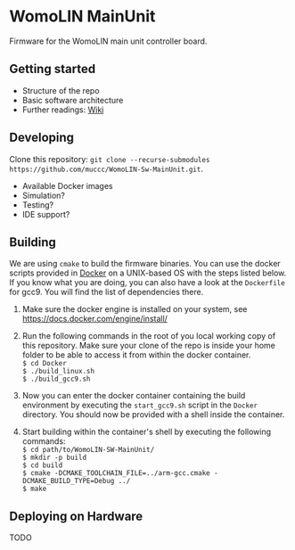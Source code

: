 # WomoLIN MainUnit
Firmware for the WomoLIN main unit controller board.

## Getting started
* Structure of the repo
* Basic software architecture
* Further readings: [Wiki](https://github.com/muccc/WomoLIN-Sw-MainUnit/wiki/Home)

## Developing
Clone this repository: `git clone --recurse-submodules https://github.com/muccc/WomoLIN-Sw-MainUnit.git`.

* Available Docker images
* Simulation?
* Testing?
* IDE support?

## Building
We are using `cmake` to build the firmware binaries. You can use the docker scripts provided in [Docker](tree/develop/Docker) on a UNIX-based OS with the steps listed below. If you know what you are doing, you can also have a look at the `Dockerfile` for gcc9. You will find the list of dependencies there.

1. Make sure the docker engine is installed on your system, see https://docs.docker.com/engine/install/
1. Run the following commands in the root of you local working copy of this repository. Make sure your clone of the repo is inside your home folder to be able to access it from within the docker container.  
`$ cd Docker`  
`$ ./build_linux.sh`  
`$ ./build_gcc9.sh`

1. Now you can enter the docker container containing the build environment by executing the `start_gcc9.sh` script in the `Docker` directory. You should now be provided with a shell inside the container.
1. Start building within the container's shell by executing the following commands:  
`$ cd path/to/WomoLIN-SW-MainUnit/`  
`$ mkdir -p build`  
`$ cd build`  
`$ cmake -DCMAKE_TOOLCHAIN_FILE=../arm-gcc.cmake -DCMAKE_BUILD_TYPE=Debug ../`  
`$ make`

## Deploying on Hardware
TODO

